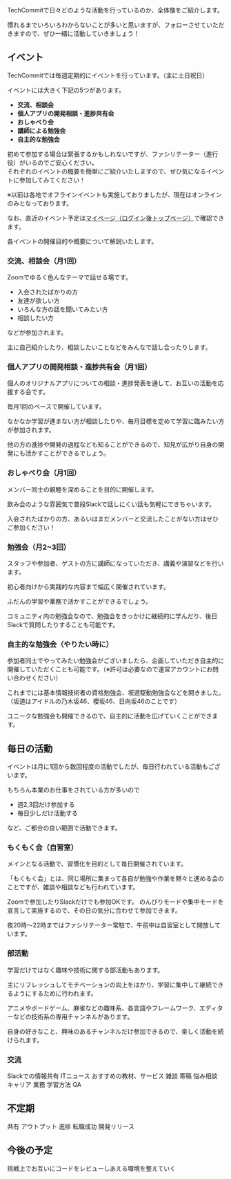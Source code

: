 TechCommitで日々どのような活動を行っているのか、全体像をご紹介します。

慣れるまでいろいろわからないことが多いと思いますが、フォローさせていただきますので、ぜひ一緒に活動していきましょう！

## イベント
TechCommitでは毎週定期的にイベントを行っています。（主に土日祝日）

イベントには大きく下記の5つがあります。

- **交流、相談会**
- **個人アプリの開発相談・進捗共有会**
- **おしゃべり会**
- **講師による勉強会**
- **自主的な勉強会**

初めて参加する場合は緊張するかもしれないですが、ファシリテーター（進行役）がいるのでご安心ください。  
それぞれのイベントの概要を簡単にご紹介いたしますので、ぜひ気になるイベントに参加してみてください！

※以前は各地でオフラインイベントも実施しておりましたが、現在はオンラインのみとなっております。

なお、直近のイベント予定は[マイページ（ログイン後トップページ）](https://www.tech-commit.jp/)で確認できます。

各イベントの開催目的や概要について解説いたします。

### 交流、相談会（月1回）
Zoomでゆるく色んなテーマで話せる場です。

- 入会されたばかりの方
- 友達が欲しい方
- いろんな方の話を聞いてみたい方
- 相談したい方

などが参加されます。

主に自己紹介したり、相談したいことなどをみんなで話し合ったりします。

### 個人アプリの開発相談・進捗共有会（月1回）
個人のオリジナルアプリについての相談・進捗発表を通して、お互いの活動を応援する会です。  

毎月1回のペースで開催しています。

なかなか学習が進まない方が相談したりや、毎月目標を定めて学習に臨みたい方が参加されます。

他の方の進捗や開発の過程なども知ることができるので、知見が広がり自身の開発にも活かすことができるでしょう。

### おしゃべり会（月1回）
メンバー同士の親睦を深めることを目的に開催します。

飲み会のような雰囲気で普段Slackで話しにくい話も気軽にできちゃいます。

入会されたばかりの方、あるいはまだメンバーと交流したことがない方はぜひご参加ください！

### 勉強会（月2~3回）
スタッフや参加者、ゲストの方に講師になっていただき、講義や演習などを行います。  

初心者向けから実践的な内容まで幅広く開催されています。

ふだんの学習や業務で活かすことができるでしょう。

コミュニティ内の勉強会なので、勉強会をきっかけに継続的に学んだり、後日Slackで質問したりすることも可能です。

### 自主的な勉強会（やりたい時に）
参加者同士でやってみたい勉強会がございましたら、企画していただき自主的に開催していただくことも可能です。（※許可は必要なので運営アカウントにお問い合わせください）

これまでには基本情報技術者の資格勉強会、坂道駆動勉強会などを開きました。（坂道はアイドルの乃木坂46、櫻坂46、日向坂46のことです）

ユニークな勉強会も開催できるので、自主的に活動を広げていくことができます。

## 毎日の活動
イベントは月に1回から数回程度の活動でしたが、毎日行われている活動もございます。

もちろん本業のお仕事をされている方が多いので

- 週2,3回だけ参加する
- 毎日少しだけ活動する

など、ご都合の良い範囲で活動できます。

### もくもく会（自習室）
メインとなる活動で、習慣化を目的として毎日開催されています。

「もくもく会」とは、同じ場所に集まって各自が勉強や作業を黙々と進める会のことですが、雑談や相談なども行われています。

Zoomで参加したりSlackだけでも参加OKです。
のんびりモードや集中モードを宣言して実施するので、その日の気分に合わせて参加できます。

夜20時〜22時まではファシリテーター常駐で、午前中は自習室として開放しています。

### 部活動
学習だけではなく趣味や技術に関する部活動もあります。

主にリフレッシュしてモチベーションの向上をはかり、学習に集中して継続できるようにするために行われます。

アニメやボードゲーム、麻雀などの趣味系、各言語やフレームワーク、エディターなどの技術系の専用チャンネルがあります。

自身の好きなこと、興味のあるチャンネルだけ参加できるので、楽しく活動を続けられます。

### 交流
Slackでの情報共有
ITニュース
おすすめの教材、サービス
雑談
寄稿
悩み相談
キャリア
業務
学習方法
QA
## 不定期
共有
アウトプット
進捗
転職成功
開発リリース

## 今後の予定
挑戦上でお互いにコードをレビューしあえる環境を整えていく
